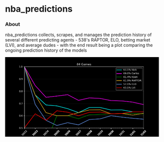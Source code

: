 # nba_predictions

### About
nba_predictions collects, scrapes, and manages the prediction history of several different predicting agents - 538's RAPTOR, ELO, betting market (LVI), and average dudes - with the end result being a plot comparing the ongoing prediction history of the models

![alt text](nba_predictions/figs/Figure_1.png)
